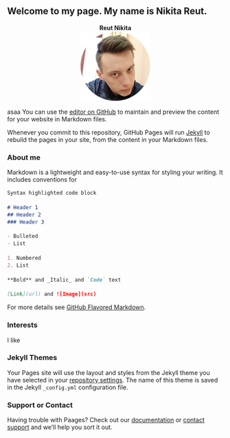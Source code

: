 ## Welcome to my page. My name is Nikita Reut.
<p align="center">
  <b> Reut Nikita</b><br>
  <img src="https://raw.githubusercontent.com/NikitaReut7/NikitaReut7.github.io/master/image.png">
</p>



asaa
You can use the [editor on GitHub](https://github.com/NikitaReut7/NikitaReut7.github.io/edit/master/index.md) to maintain and preview the content for your website in Markdown files.

Whenever you commit to this repository, GitHub Pages will run [Jekyll](https://jekyllrb.com/) to rebuild the pages in your site, from the content in your Markdown files.

### About me

Markdown is a lightweight and easy-to-use syntax for styling your writing. It includes conventions for

```markdown
Syntax highlighted code block

# Header 1
## Header 2
### Header 3

- Bulleted
- List

1. Numbered
2. List

**Bold** and _Italic_ and `Code` text

[Link](url) and ![Image](src)
```

For more details see [GitHub Flavored Markdown](https://guides.github.com/features/mastering-markdown/).

### Interests
I like 

### Jekyll Themes

Your Pages site will use the layout and styles from the Jekyll theme you have selected in your [repository settings](https://github.com/NikitaReut7/NikitaReut7.github.io/settings). The name of this theme is saved in the Jekyll `_config.yml` configuration file.

### Support or Contact

Having trouble with Paages? Check out our [documentation](https://help.github.com/categories/github-pages-basics/) or [contact support](https://github.com/contact) and we’ll help you sort it out.
